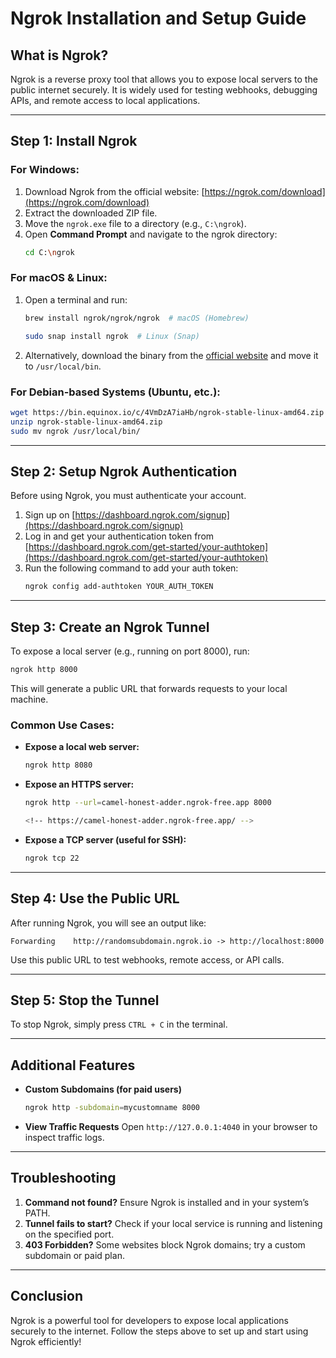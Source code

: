 # Ngrok Installation and Setup Guide

## What is Ngrok?
Ngrok is a reverse proxy tool that allows you to expose local servers to the public internet securely. It is widely used for testing webhooks, debugging APIs, and remote access to local applications.

---

## Step 1: Install Ngrok
### **For Windows:**
1. Download Ngrok from the official website: [https://ngrok.com/download](https://ngrok.com/download)
2. Extract the downloaded ZIP file.
3. Move the `ngrok.exe` file to a directory (e.g., `C:\ngrok`).
4. Open **Command Prompt** and navigate to the ngrok directory:
   ```sh
   cd C:\ngrok
   ```

### **For macOS & Linux:**
1. Open a terminal and run:
   ```sh
   brew install ngrok/ngrok/ngrok  # macOS (Homebrew)
   ```
   ```sh
   sudo snap install ngrok  # Linux (Snap)
   ```
2. Alternatively, download the binary from the [official website](https://ngrok.com/download) and move it to `/usr/local/bin`.

### **For Debian-based Systems (Ubuntu, etc.):**
```sh
wget https://bin.equinox.io/c/4VmDzA7iaHb/ngrok-stable-linux-amd64.zip
unzip ngrok-stable-linux-amd64.zip
sudo mv ngrok /usr/local/bin/
```

---

## Step 2: Setup Ngrok Authentication
Before using Ngrok, you must authenticate your account.
1. Sign up on [https://dashboard.ngrok.com/signup](https://dashboard.ngrok.com/signup)
2. Log in and get your authentication token from [https://dashboard.ngrok.com/get-started/your-authtoken](https://dashboard.ngrok.com/get-started/your-authtoken)
3. Run the following command to add your auth token:
   ```sh
   ngrok config add-authtoken YOUR_AUTH_TOKEN
   ```

---

## Step 3: Create an Ngrok Tunnel
To expose a local server (e.g., running on port 8000), run:
```sh
ngrok http 8000
```
This will generate a public URL that forwards requests to your local machine.

### **Common Use Cases:**
- **Expose a local web server:**
  ```sh
  ngrok http 8080
  ```
- **Expose an HTTPS server:**
  ```sh
  ngrok http --url=camel-honest-adder.ngrok-free.app 8000

  <!-- https://camel-honest-adder.ngrok-free.app/ -->
  ```
- **Expose a TCP server (useful for SSH):**
  ```sh
  ngrok tcp 22
  ```

---

## Step 4: Use the Public URL
After running Ngrok, you will see an output like:
```
Forwarding    http://randomsubdomain.ngrok.io -> http://localhost:8000
```
Use this public URL to test webhooks, remote access, or API calls.

---

## Step 5: Stop the Tunnel
To stop Ngrok, simply press `CTRL + C` in the terminal.

---

## Additional Features
- **Custom Subdomains (for paid users)**
  ```sh
  ngrok http -subdomain=mycustomname 8000
  ```
- **View Traffic Requests**
  Open `http://127.0.0.1:4040` in your browser to inspect traffic logs.

---

## Troubleshooting
1. **Command not found?** Ensure Ngrok is installed and in your system’s PATH.
2. **Tunnel fails to start?** Check if your local service is running and listening on the specified port.
3. **403 Forbidden?** Some websites block Ngrok domains; try a custom subdomain or paid plan.

---

## Conclusion
Ngrok is a powerful tool for developers to expose local applications securely to the internet. Follow the steps above to set up and start using Ngrok efficiently!